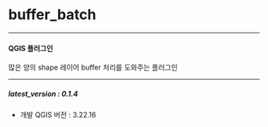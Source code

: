 # buffer_batch

---

#### QGIS 플러그인

많은 양의 shape 레이어 buffer 처리를 도와주는 플러그인

---
##### latest_version : 0.1.4
* 개발 QGIS 버전 :  3.22.16



